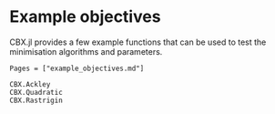 # Example objectives

CBX.jl provides a few example functions that can be used to test the minimisation algorithms and parameters.

```@index
Pages = ["example_objectives.md"]
```

```@docs
CBX.Ackley
CBX.Quadratic
CBX.Rastrigin
```
